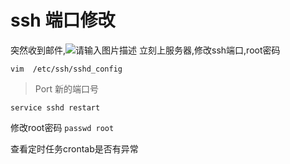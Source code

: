 # ssh 端口修改

突然收到邮件,![请输入图片描述][1]
立刻上服务器,修改ssh端口,root密码

`vim  /etc/ssh/sshd_config`  
> Port 新的端口号  

`service sshd restart`

修改root密码
`passwd root`

查看定时任务crontab是否有异常

  [1]: http://ww1.sinaimg.cn/large/0063sFGSgy1fe8n0o1zpyj30lx079jry.jpg
